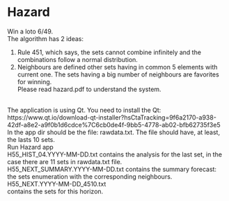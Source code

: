 # Hazard
Win a loto 6/49.<br>
The algorithm has 2 ideas:<br>
1. Rule 451, which says, the sets cannot combine infinitely and the combinations follow a normal distribution.<br>
2. Neighbours are defined other sets having in common 5 elements with current one. The sets having a big number of neighbours are favorites for winning.<br>
Please read hazard.pdf to understand the system.<br>
<br>
The application is using Qt. You need to install the Qt:<br>
https://www.qt.io/download-qt-installer?hsCtaTracking=9f6a2170-a938-42df-a8e2-a9f0b1d6cdce%7C6cb0de4f-9bb5-4778-ab02-bfb62735f3e5<br>
In the app dir should be the file: rawdata.txt. The file should have, at least, the lasts 10 sets.<br>
Run Hazard app<br>
H55_HIST_04.YYYY-MM-DD.txt contains the analysis for the last set, in the case there are 11 sets in rawdata.txt file.<br>
H55_NEXT_SUMMARY.YYYY-MM-DD.txt contains the summary forecast: the sets enumeration with the corresponding neighbours.<br>
H55_NEXT.YYYY-MM-DD_4510.txt<br> contains the sets for this horizon.

